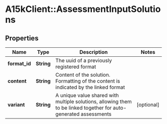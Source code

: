 # A15kClient::AssessmentInputSolutions

## Properties
Name | Type | Description | Notes
------------ | ------------- | ------------- | -------------
**format_id** | **String** | The uuid of a previously registered format | 
**content** | **String** | Content of the solution. Formatting of the content is indicated by the linked format | 
**variant** | **String** | A unique value shared with multiple solutions, allowing them to be linked together for auto-generated assessments | [optional] 


